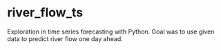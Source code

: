 # river_flow_ts
Exploration in time series forecasting with Python. Goal was to use given data to predict river flow one day ahead. 
